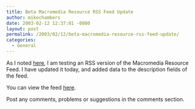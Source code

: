 ```yaml
---
title: Beta Macromedia Resource RSS Feed Update
author: mikechambers
date: 2003-02-12 12:37:01 -0800
layout: post
permalink: /2003/02/12/beta-macromedia-resource-rss-feed-update/
categories:
  - General
---
```



As I noted [here][1], I am testing an RSS version of the Macromedia Resource Feed. I have updated it today, and added data to the description fields of the feed.

You can view the feed [here][2].

Post any comments, problems or suggestions in the comments section.

 [1]: http://www.markme.com/mesh/archives/000785.cfm
 [2]: http://www.markme.com/mesh/xml/macromedia_resource.rdf